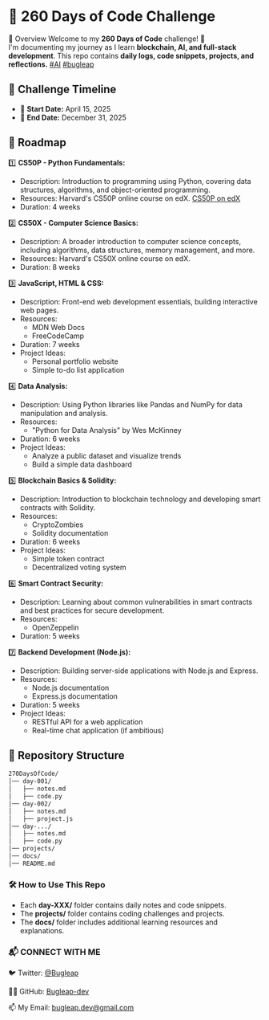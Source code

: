 # 🚀 260 Days of Code Challenge
📌 Overview
Welcome to my **260 Days of Code** challenge! 🚀  
I'm documenting my journey as I learn **blockchain, AI, and full-stack development**. This repo contains **daily logs, code snippets, projects, and reflections.**  [#AI](https://x.com/search?q=%23AI&src=typed_query) [#bugleap](https://x.com/search?q=%23bugleap&src=typed_query&f=top)
  
## 📅 Challenge Timeline  
- 📆 **Start Date:** April 15, 2025  
- 🏁 **End Date:** December 31, 2025  

## 📜 Roadmap  
1️⃣  **CS50P - Python Fundamentals:**
   * Description: Introduction to programming using Python, covering data structures, algorithms, and object-oriented programming.
   * Resources: Harvard's CS50P online course on edX. [CS50P on edX](https://cs50.harvard.edu/python/)
   * Duration: 4 weeks

2️⃣  **CS50X - Computer Science Basics:**
   * Description: A broader introduction to computer science concepts, including algorithms, data structures, memory management, and more.
   * Resources: Harvard's CS50X online course on edX.
   * Duration: 8 weeks

3️⃣  **JavaScript, HTML & CSS:**
   * Description: Front-end web development essentials, building interactive web pages.
   * Resources:
       * MDN Web Docs
       * FreeCodeCamp
   * Duration: 7 weeks
   * Project Ideas:
        * Personal portfolio website
        * Simple to-do list application

4️⃣  **Data Analysis:**
   * Description: Using Python libraries like Pandas and NumPy for data manipulation and analysis.
   * Resources:
       * "Python for Data Analysis" by Wes McKinney
   * Duration: 6 weeks
   * Project Ideas:
       * Analyze a public dataset and visualize trends
       * Build a simple data dashboard

5️⃣  **Blockchain Basics & Solidity:**
   * Description: Introduction to blockchain technology and developing smart contracts with Solidity.
   * Resources:
       * CryptoZombies
       * Solidity documentation
   * Duration: 6 weeks
   * Project Ideas:
       * Simple token contract
       * Decentralized voting system

6️⃣  **Smart Contract Security:**
   * Description: Learning about common vulnerabilities in smart contracts and best practices for secure development.
   * Resources:
      * OpenZeppelin
   * Duration: 5 weeks

7️⃣  **Backend Development (Node.js):**
   * Description: Building server-side applications with Node.js and Express.
   * Resources:
       * Node.js documentation
       * Express.js documentation
   * Duration: 5 weeks
   * Project Ideas:
       * RESTful API for a web application
       * Real-time chat application (if ambitious)

## 📂 Repository Structure  
```bash
270DaysOfCode/
│── day-001/
│   ├── notes.md
│   ├── code.py
│── day-002/
│   ├── notes.md
│   ├── project.js
│── day-.../
│   ├── notes.md
│   ├── code.py
│── projects/
│── docs/
│── README.md
```

### **🛠️ How to Use This Repo**
- Each **day-XXX/** folder contains daily notes and code snippets.
- The **projects/** folder contains coding challenges and projects.
- The **docs/** folder includes additional learning resources and explanations.

### 📬 CONNECT WITH ME
🐦 Twitter: [@Bugleap](https://x.com/Bugleap)

👨‍💻 GitHub: [Bugleap-dev](https://github.com/Bugleap-dev/)

📫 My Email: bugleap.dev@gmail.com
